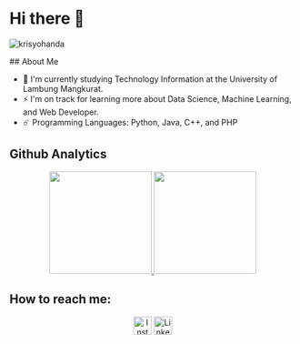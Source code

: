# Hi there 👋

<!--
**krisyohanda/krisyohanda** is a ✨ _special_ ✨ repository because its `README.md` (this file) appears on your GitHub profile.

Here are some ideas to get you started:

- 🔭 I’m currently working on ...
- 🌱 I’m currently learning ...
- 👯 I’m looking to collaborate on ...
- 🤔 I’m looking for help with ...
- 💬 Ask me about ...
- 📫 How to reach me: ...
- 😄 Pronouns: ...
- ⚡ Fun fact: ...
-->
<p align="left"> <img src="https://komarev.com/ghpvc/?username=krisyohanda&label=Profile%20views&color=0e75b6&style=flat" alt="krisyohanda" /> </p>
## About Me

- 🌱 I'm currently studying Technology Information at the University of Lambung Mangkurat.
- ⚡ I'm on track for learning more about Data Science, Machine Learning, and Web Developer.
- ☄️ Programming Languages: Python, Java, C++, and PHP

## Github Analytics

<p align="center">
<a href="https://github.com/krisyohanda">
  <img height="180em" src="https://github-readme-stats-eight-theta.vercel.app/api?username=krisyohanda&show_icons=true&theme=algolia&include_all_commits=true&count_private=true"/>
  <img height="180em" src="https://github-readme-stats-eight-theta.vercel.app/api/top-langs/?username=krisyohanda&layout=compact&langs_count=8&theme=algolia"/>
</a>
</p>

## How to reach me:

<p align="center">
<a href="https://www.instagram.com/krisyohanda" target="_blank"><img src="https://img.shields.io/badge/Instagram-%23E4405F.svg?&style=flat-square&logo=instagram&logoColor=white" height="32px" alt="Instagram"></a>
<a href="https://www.linkedin.com/in/shendy-krisyohanda/" target="_blank"><img src="https://img.shields.io/badge/linkedin-%230077B5.svg?&style=for-the-badge&logo=linkedin&logoColor=white" height="32px" alt="LinkedIn"></a>
</p>
